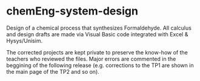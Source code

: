 # chemEng-system-design
Design of a chemical process that synthesizes Formaldehyde. All calculus and design drafts are made via Visual Basic code integrated with Excel &amp; Hysys/Unisim.

The corrected projects are kept private to preserve the know-how of the teachers who reviewed the files. Major errors are commented in the beggining of the following release (e.g. corrections to the TP1 are shown in the main page of the TP2 and so on).
